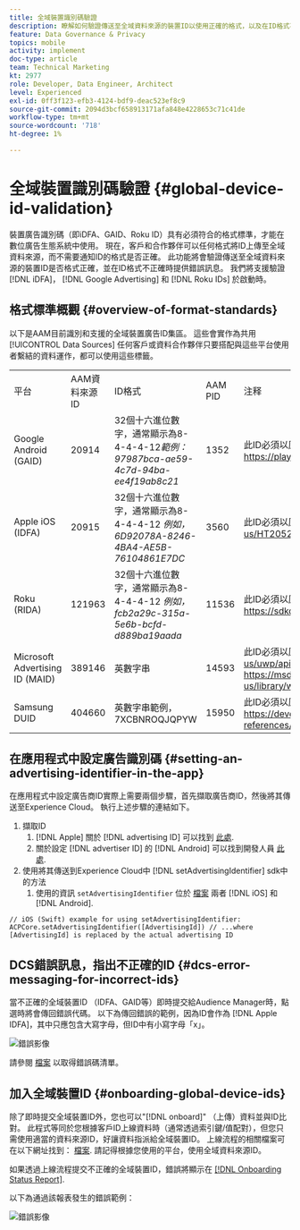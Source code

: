 ```yaml
---
title: 全域裝置識別碼驗證
description: 瞭解如何驗證傳送至全域資料來源的裝置ID以使用正確的格式，以及在ID格式不正確時傳送錯誤訊息。
feature: Data Governance & Privacy
topics: mobile
activity: implement
doc-type: article
team: Technical Marketing
kt: 2977
role: Developer, Data Engineer, Architect
level: Experienced
exl-id: 0ff3f123-efb3-4124-bdf9-deac523ef8c9
source-git-commit: 2094d3bcf658913171afa848e4228653c71c41de
workflow-type: tm+mt
source-wordcount: '718'
ht-degree: 1%

---
```


# 全域裝置識別碼驗證 {#global-device-id-validation}

裝置廣告識別碼（即iDFA、GAID、Roku ID）具有必須符合的格式標準，才能在數位廣告生態系統中使用。 現在，客戶和合作夥伴可以任何格式將ID上傳至全域資料來源，而不需要通知ID的格式是否正確。 此功能將會驗證傳送至全域資料來源的裝置ID是否格式正確，並在ID格式不正確時提供錯誤訊息。 我們將支援驗證 [!DNL iDFA]， [!DNL Google Advertising] 和 [!DNL Roku IDs] 於啟動時。

## 格式標準概觀 {#overview-of-format-standards}

以下是AAM目前識別和支援的全域裝置廣告ID集區。 這些會實作為共用 [!UICONTROL Data Sources] 任何客戶或資料合作夥伴只要搭配與這些平台使用者繫結的資料運作，都可以使用這些標籤。

<table>
  <tr>
   <td>平台 </td>
   <td>AAM資料來源ID </td>
   <td>ID格式 </td>
   <td>AAM PID </td>
   <td>注释 </td>
  </tr>
  <tr>
   <td>Google Android (GAID)</td>
   <td>20914</td>
   <td>32個十六進位數字，通常顯示為8-4-4-4-12<em>範例： 97987bca-ae59-4c7d-94ba-ee4f19ab8c21<br/> </em> </td>
   <td>1352</td>
   <td>此ID必須以原始/未雜湊/未變更的格式收集參考資料 —  <a href="https://play.google.com/about/monetization-ads/ads/ad-id/">https://play.google.com/about/monetization-ads/ads/ad-id/</a></td>
  </tr>
  <tr>
   <td>Apple iOS (IDFA)</td>
   <td>20915</td>
   <td>32個十六進位數字，通常顯示為8-4-4-4-12 <em>例如，6D92078A-8246-4BA4-AE5B-76104861E7DC<br /> </em> </td>
   <td>3560</td>
   <td>此ID必須以原始/未雜湊/未變更的格式收集參考資料 —  <a href="https://support.apple.com/en-us/HT205223">https://support.apple.com/en-us/HT205223</a></td>
  </tr>
  <tr>
   <td>Roku (RIDA)</td>
   <td>121963</td>
   <td>32個十六進位數字，通常顯示為8-4-4-4-12 <em>例如，</em> <em>fcb2a29c-315a-5e6b-bcfd-d889ba19aada</em></td>
   <td>11536</td>
   <td>此ID必須以原始/未雜湊/未變更的格式收集參考資料 —  <a href="https://sdkdocs.roku.com/display/sdkdoc/Roku+Advertising+Framework">https://sdkdocs.roku.com/display/sdkdoc/Roku+Advertising+Framework</a> </td>
  </tr>
  <tr>
   <td>Microsoft Advertising ID (MAID)</td>
   <td>389146</td>
   <td>英數字串</td>
   <td>14593</td>
   <td>此ID必須以原始/未雜湊/未變更的格式收集參考資料 —  <a href="https://docs.microsoft.com/en-us/uwp/api/windows.system.userprofile.advertisingmanager.advertisingid">https://docs.microsoft.com/en-us/uwp/api/windows.system.userprofile.advertisingmanager.advertisingid</a><br/><a href="https://msdn.microsoft.com/en-us/library/windows/apps/windows.system.userprofile.advertisingmanager.advertisingid.aspx">https://msdn.microsoft.com/en-us/library/windows/apps/windows.system.userprofile.advertisingmanager.advertisingid.aspx</a></td>
  </tr>
  <tr>
   <td>Samsung DUID</td>
   <td>404660</td>
   <td>英數字串範例，7XCBNROQJQPYW</td>
   <td>15950</td>
   <td>此ID必須以原始/未雜湊/未變更的格式收集參考資料 —  <a href="https://developer.samsung.com/tv/develop/api-references/samsung-product-api-references/productinfo-api">https://developer.samsung.com/tv/develop/api-references/samsung-product-api-references/productinfo-api</a> </td>
  </tr>
</table>

## 在應用程式中設定廣告識別碼 {#setting-an-advertising-identifier-in-the-app}

在應用程式中設定廣告商ID實際上需要兩個步驟，首先擷取廣告商ID，然後將其傳送至Experience Cloud。 執行上述步驟的連結如下。

1. 擷取ID
   1. [!DNL Apple] 關於 [!DNL advertising ID] 可以找到 [此處](https://developer.apple.com/documentation/adsupport/asidentifiermanager).
   1. 關於設定 [!DNL advertiser ID] 的 [!DNL Android] 可以找到開發人員 [此處](http://android.cn-mirrors.com/google/play-services/id.html).
1. 使用將其傳送到Experience Cloud中 [!DNL setAdvertisingIdentifier] sdk中的方法
   1. 使用的資訊 `setAdvertisingIdentifier` 位於 [檔案](https://aep-sdks.gitbook.io/docs/using-mobile-extensions/mobile-core/identity/identity-api-reference#set-an-advertising-identifier) 兩者 [!DNL iOS] 和 [!DNL Android].

`// iOS (Swift) example for using setAdvertisingIdentifier:`
`ACPCore.setAdvertisingIdentifier([AdvertisingId]) // ...where [AdvertisingId] is replaced by the actual advertising ID`

## DCS錯誤訊息，指出不正確的ID  {#dcs-error-messaging-for-incorrect-ids}

當不正確的全域裝置ID （IDFA、GAID等）即時提交給Audience Manager時，點選時將會傳回錯誤代碼。 以下為傳回錯誤的範例，因為ID會作為 [!DNL Apple IDFA]，其中只應包含大寫字母，但ID中有小寫字母「x」。

![錯誤影像](assets/image_4_.png)

請參閱 [檔案](https://experienceleague.adobe.com/docs/audience-manager/user-guide/api-and-sdk-code/dcs/dcs-api-reference/dcs-error-codes.html?lang=en#api-and-sdk-code) 以取得錯誤碼清單。

## 加入全域裝置ID {#onboarding-global-device-ids}

除了即時提交全域裝置ID外，您也可以&quot;[!DNL onboard]&quot; （上傳）資料並與ID比對。 此程式等同於您根據客戶ID上線資料時（通常透過索引鍵/值配對），但您只需使用適當的資料來源ID，好讓資料指派給全域裝置ID。 上線流程的相關檔案可在以下網址找到： [檔案](https://experienceleague.adobe.com/docs/audience-manager/user-guide/implementation-integration-guides/sending-audience-data/batch-data-transfer-process/batch-data-transfer-overview.html?lang=en#implementation-integration-guides). 請記得根據您使用的平台，使用全域資料來源ID。

如果透過上線流程提交不正確的全域裝置ID，錯誤將顯示在 [[!DNL Onboarding Status Report]](https://experienceleague.adobe.com/docs/audience-manager/user-guide/reporting/onboarding-status-report.html?lang=en#reporting).

以下為通過該報表發生的錯誤範例：

![錯誤影像](assets/image_5_.png)
